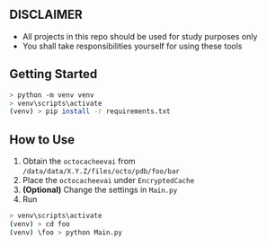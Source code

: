 ## DISCLAIMER
- All projects in this repo should be used for study purposes only
- You shall take responsibilities yourself for using these tools

## Getting Started
```bash
> python -m venv venv
> venv\scripts\activate
(venv) > pip install -r requirements.txt
```

## How to Use
1. Obtain the `octocacheevai` from `/data/data/X.Y.Z/files/octo/pdb/foo/bar`
2. Place the `octocacheevai` under `EncryptedCache`
3. **(Optional)** Change the settings in `Main.py`
4. Run
```bash
> venv\scripts\activate
(venv) > cd foo
(venv) \foo > python Main.py
```
